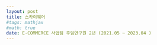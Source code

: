 ```yaml
---
layout: post
title: 스카이웨어
#tags: mathjax
#math: true
date: E-COMMERCE 사업팀 주임연구원 2년 (2021.05 ~ 2023.04 )
---
```


